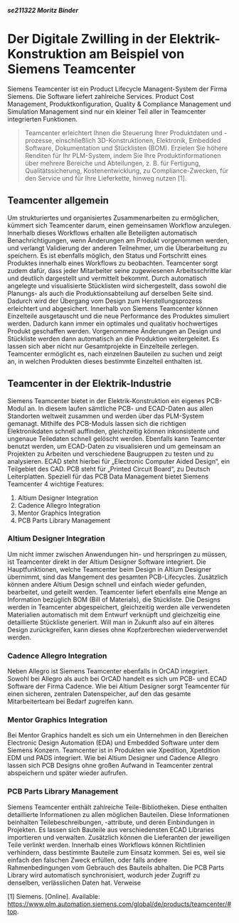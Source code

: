 ***se211322 Moritz Binder***

# Der Digitale Zwilling in der Elektrik-Konstruktion am Beispiel von Siemens Teamcenter
Siemens Teamcenter ist ein Product Lifecycle Managent-System der Firma Siemens. Die Software liefert zahlreiche Services. Product Cost Management, Produktkonfiguration, Quality & Compliance Management und Simulation Management sind nur ein kleiner Teil aller in Teamcenter integrierten Funktionen. 
>Teamcenter erleichtert Ihnen die Steuerung Ihrer Produktdaten und -prozesse, einschließlich 3D-Konstruktionen, Elektronik, Embedded Software, Dokumentation und Stücklisten (BOM). Erzielen Sie höhere Renditen für Ihr PLM-System, indem Sie Ihre Produktinformationen über mehrere Bereiche und Abteilungen, z. B. für Fertigung, Qualitätssicherung, Kostenentwicklung, zu Compliance-Zwecken, für den Service und für Ihre Lieferkette, hinweg nutzen [1]. 

## Teamcenter allgemein
Um strukturiertes und organisiertes Zusammenarbeiten zu ermöglichen, kümmert sich Teamcenter darum, einen gemeinsamen Workflow anzulegen. Innerhalb dieses Workflows erhalten alle Beteiligten automatisch Benachrichtigungen, wenn Änderungen am Produkt vorgenommen werden, und verlangt Validierung der anderen Teilnehmer, um die Überarbeitung zu speichern. Es ist ebenfalls möglich, den Status und Fortschritt eines Produktes innerhalb eines Workflows zu beobachten. Teamcenter sorgt zudem dafür, dass jeder Mitarbeiter seine zugewiesenen Arbeitsschritte klar und deutlich dargestellt und vermittelt bekommt. Durch automatisch angelegte und visualisierte Stücklisten wird sichergestellt, dass sowohl die Planungs- als auch die Produktionsabteilung auf derselben Seite sind. Dadurch wird der Übergang vom Design zum Herstellungsprozess erleichtert und abgesichert. Innerhalb von Siemens Teamcenter können Einzelteile ausgetauscht und die neue Performance des Produktes simuliert werden. Dadurch kann immer ein optimales und qualitativ hochwertiges Produkt geschaffen werden. Vorgenommene Änderungen an Design und Stückliste werden dann automatisch an die Produktion weitergeleitet. Es lassen sich aber nicht nur Gesamtprojekte in Einzelteile zerlegen. Teamcenter ermöglicht es, nach einzelnen Bauteilen zu suchen und zeigt an, in welchen Produkten dieses bestimmte Einzelteil enthalten ist. 

## Teamcenter in der Elektrik-Industrie
Siemens Teamcenter bietet in der Elektrik-Konstruktion ein eigenes PCB-Modul an. In diesem laufen sämtliche PCB- und ECAD-Daten aus allen Standorten weltweit zusammen und werden über das PLM-System gemanagt. Mithilfe des PCB-Moduls lassen sich die richtigen Elektronikdaten schnell auffinden, gleichzeitig können inkonsistente und ungenaue Teiledaten schnell gelöscht werden. Ebenfalls kann Teamcenter benutzt werden, um ECAD-Daten zu visualisieren und um gemeinsam an Projekten zu Arbeiten und verschiedene Baugruppen zu testen und zu analysieren. ECAD steht hierbei für „Electronic Computer Aided Design“, ein Teilgebiet des CAD. PCB steht für „Printed Circuit Board“, zu Deutsch Leiterplatten. Speziell für das PCB Data Management bietet Siemens Teamcenter 4 wichtige Features:
1.	Altium Designer Integration
2.	Cadence Allegro Integration
3.	Mentor Graphics Integration
4.	PCB Parts Library Management

### Altium Designer Integration
Um nicht immer zwischen Anwendungen hin- und herspringen zu müssen, ist Teamcenter direkt in der Altium Designer Software integriert. Die Hauptfunktionen, welche Teamcenter beim Design in Altium Designer übernimmt, sind das Mangement des gesamten PCB-Lifecycles. Zusätzlich können andere Altium Design schnell und einfach wieder gefunden, bearbeitet, und geteilt werden. Teamcenter liefert ebenfalls eine Menge an Information bezüglich BOM (Bill of Materials), die Stückliste. Die Designs werden in Teamcenter abgespeichert, gleichzeitig werden alle verwendeten Materialien automatisch mit dem Entwurf verknüpft und gleichzeitig eine detaillierte Stückliste generiert. Will man in Zukunft also auf ein älteres Design zurückgreifen, kann dieses ohne Kopfzerbrechen wiederverwendet werden. 

### Cadence Allegro Integration
Neben Allegro ist Siemens Teamcenter ebenfalls in OrCAD integriert. Sowohl bei Allegro als auch bei OrCAD handelt es sich um PCB- und ECAD Software der Firma Cadence. Wie bei Altium Designer sorgt Teamcenter für einen sicheren, zentralen Datenspeicher, auf den das gesamte Mitarbeiterteam bei Bedarf zugreifen kann. 

### Mentor Graphics Integration
Bei Mentor Graphics handelt es sich um ein Unternehmen in den Bereichen Electronic Design Automation (EDA) und Embedded Software unter dem Siemens Konzern. Teamcenter ist in Produkten wie Xpedition, Xpetdition EDM und PADS integriert. Wie bei Altium Designer und Cadence Allegro lassen sich PCB Designs ohne großen Aufwand in Teamcenter zentral abspeichern und später wieder aufrufen. 

### PCB Parts Library Management
Siemens Teamcenter enthält zahlreiche Teile-Bibliotheken. Diese enthalten detaillierte Informationen zu allen möglichen Bauteilen. Diese Informationen beinhalten Teilebeschreibungen, -attribute, und deren Einbindungen in Projekten. Es lassen sich Bauteile aus verschiedensten ECAD Libraries importieren und verwalten. Zusätzlich können die Lieferanten der jeweiligen Teile verlinkt werden. Innerhalb eines Workflows können Richtlinien verhindern, dass bestimmte Bauteile zum Einsatz kommen. Sei es, weil sie einfach den falschen Zweck erfüllen, oder falls andere Rahmenbedingungen vom Gebrauch des Bauteils abhalten. Die PCB Parts Library wird automatisch synchronisiert, wodurch jeder Zugriff zu denselben, verlässlichen Daten hat.
Verweise

[1] 	Siemens. [Online]. Available: https://www.plm.automation.siemens.com/global/de/products/teamcenter/#top.



